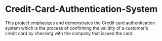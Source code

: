 # Credit-Card-Authentication-System
This project emphasizes and demonstrates the Credit card authentication system which is the process of confirming the validity of a customer's credit card by checking with the company that issued the card.
